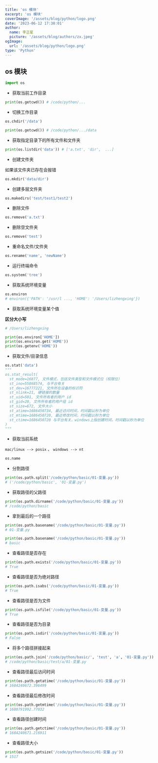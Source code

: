 ```yaml
---
title: 'os 模块'
excerpt: 'os 模块'
coverImage: '/assets/blog/python/logo.png'
date: '2023-06-12 17:30:01'
author:
  name: 李正星
  picture: '/assets/blog/authors/zx.jpeg'
ogImage:
  url: '/assets/blog/python/logo.png'
type: 'Python'
---
```


## os 模块

```python
import os
```

- 获取当前工作目录

```python
print(os.getcwd()) # /code/python/...
```

- 切换工作目录

```python
os.chdir('/data')

print(os.getcwd()) # /code/python/.../data
```

- 获取指定目录下的所有文件和文件夹

```python
print(os.listdir('data')) # ['a.txt', 'dir',  ...]
```

- 创建文件夹

如果该文件夹已存在会报错 

```python
os.mkdir('data/dir')
```

- 创建多层文件夹

```py
os.makedirs('test/test1/test2')
```

- 删除文件

```py
os.remove('a.txt')
```

- 删除空文件夹

```py
os.remove('test')
```

- 重命名文件/文件夹

```python
os.rename('name', 'newName')
```

- 运行终端命令

```python
os.system('tree')
```

- 获取系统环境变量

```python
os.environ
# environ({'PATH': '/usr/l ..., 'HOME': '/Users/lizhengxing'})
```

- 获取系统环境变量某个值

**区分大小写**

```python
# /Users/lizhengxing

print(os.environ['HOME'])
print(os.environ.get('HOME'))
print(os.getenv('HOME'))
```

- 获取文件/目录信息

```python
os.stat('data')
"""
os.stat_result(
  st_mode=16877, 文件模式，包括文件类型和文件模式位（权限位） 
  st_ino=55868574, 与平台有关
  st_dev=16777221, 文件所在设备的标识符
  st_nlink=21, 硬链接的数量
  st_uid=501, 文件所有者的用户 id
  st_gid=20, 文件所有者的用户组 id
  st_size=672, 文件大小
  st_atime=1686450734, 最近访问时间，时间戳以秒为单位
  st_mtime=1686450720, 最近修改时间，时间戳以秒为单位
  st_ctime=1686450720 与平台有关，windows上指创建时间，时间戳以秒为单位
)
"""
```

- 获取当前系统

`mac/linux --> posix` 、 `windows --> nt` 

```python
os.name
```

- 分割路径

```python
print(os.path.split('/code/python/basic/01-变量.py'))
# ('/code/python/basic', '01-变量.py')
```

- 获取路径的父路径

```python
print(os.path.dirname('/code/python/basic/01-变量.py'))
# /code/python/basic
```

- 拿到最后的一个路径

```python
print(os.path.basename('/code/python/basic/01-变量.py')) 
# 01-变量.py

print(os.path.basename('/code/python/basic/01-变量.py')) 
# basic
```

- 查看路径是否存在

```python
print(os.path.exists('/code/python/basic/01-变量.py')) 
# True
```

- 查看路径是否为绝对路径

```python
print(os.path.isabs('/code/python/basic/01-变量.py')) 
# True
```

- 查看路径是否为文件

```python
print(os.path.isfile('/code/python/basic/01-变量.py')) 
# True
```

- 查看路径是否为目录

```python
print(os.path.isdir('/code/python/basic/01-变量.py')) 
# False
```

- 将多个路径拼接起来

```python
print(os.path.join('/code/python/basic/', 'test', 'a', '01-变量.py')) 
# /code/python/basic/test/a/01-变量.py
```

- 查看路径最后访问时间

```python
print(os.path.getatime('/code/python/basic/01-变量.py')) 
# 1684240672.396499
```

- 查看路径最后修改时间

```python
print(os.path.getmtime('/code/python/basic/01-变量.py')) 
# 1680791992.77032
```

- 查看路径创建时间

```python
print(os.path.getctime('/code/python/basic/01-变量.py')) 
# 1684240671.216911
```

- 查看路径大小

```python
print(os.path.getsize('/code/python/basic/01-变量.py')) 
# 1517
```